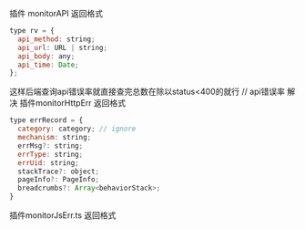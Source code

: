 插件 monitorAPI
返回格式

```js
type rv = {
  api_method: string;
  api_url: URL | string;
  api_body: any;
  api_time: Date;
};
```
这样后端查询api错误率就直接查完总数在除以status<400的就行 // api错误率 解决
插件monitorHttpErr
返回格式
```js
type errRecord = {
  category: category; // ignore
  mechanism: string;
  errMsg?: string;
  errType: string;
  errUid: string;
  stackTrace?: object;
  pageInfo?: PageInfo;
  breadcrumbs?: Array<behaviorStack>;
}
```
插件monitorJsErr.ts
返回格式

